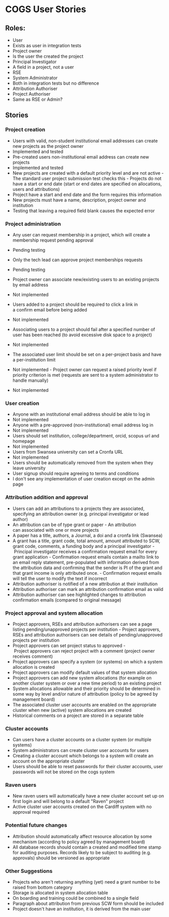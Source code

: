 # COGS User Stories

## Roles:
- User
 - Exists as user in integration tests
- Project owner
 - Is the user the created the project
- Principal Investigator
 - A field in a project, not a user
- RSE
- System Administrator
 - Both in integration tests but no difference
- Attribution Authoriser
- Project Authoriser
 - Same as RSE or Admin?

## Stories
### Project creation
- Users with valid, non-student institutional email addresses can create new projects as the project owner
 - Implemented and tested
- Pre-created users non-institutional email address can create new projects
 - Implemented and tested
- New projects are created with a default priority level and are not active
 -The standard user project submission test checks this
- Projects do not have a start or end date (start or end dates are specified on allocations, users and attributions)
 - Project have a start and end date and the form requires this information
- New projects must have a name, description, project owner and institution
 - Testing that leaving a required field blank causes the expected error

### Project administration
- Any user can request membership in a project, which will create a membership request pending approval
 - Pending testing
- Only the tech lead can approve project memberships requests
 - Pending testing

- Project owner can associate new/existing users to an existing projects by email address
 - Not implemented
- Users added to a project should be required to click a link in a confirm email before being added
 - Not implemented

- Associating users to a project should fail after a specified number of user has been reached (to avoid excessive disk space to a project)
- Not implemented
- The associated user limit should be set on a per-project basis and have a per-institution limit
- Not implemented
- Project owner can request a raised priority level if priority criterion is met (requests are sent to a system administrator to handle manually)
- Not implemented


### User creation
- Anyone with an institutional email address should be able to log in
 - Not implemented
- Anyone with a pre-approved (non-institutional) email address log in
 - Not implemented
- Users should set institution, college/department, orcid, scopus url and homepage
 - Not implemented
- Users from Swansea university can set a Cronfa URL
 - Not implemented
- Users should be automatically removed from the system when they leave university
- User signup should require agreeing to terms and conditions
 - I don't see any implementation of user creation except on the admin page

### Attribution addition and approval
- Users can add an attributions to a projects they are associated, specifying an attribution owner (e.g. principal investigator or lead author)
- An attribution can be of type grant or paper
- An attribution can associated with one or more projects
- A paper has a title, authors, a Journal, a doi and a cronfa link (Swansea)
- A grant has a title, grant code, total amount, amount attributed to SCW, grant code, comments, a funding body and a principal investigator
- Principal investigator receives a confirmation request email for every grant application
- Confirmation request emails contain a mailto link to an email reply statement, pre-populated with information derived from the attribution data and confirming that the sender is PI of the grant and that grant income is only attributed once.
- Confirmation request emails will tell the user to modify the text if incorrect
- Attribution authoriser is notified of a new attribution at their institution
- Attribution authoriser can mark an attribution confirmation email as valid
- Attribution authoriser can see highlighted changes to attribution confirmation emails (compared to original message)

### Project approval and system allocation
- Project approvers, RSEs and attribution authorisers can see a page listing pending/unapproved projects per institution
- Project approvers, RSEs and attribution authorisers can see details of pending/unapproved projects per institution
- Project approvers can set project status to approved
- Project approvers can reject project with a comment (project owner receives comment)
- Project approvers can specify a system (or systems) on which a system allocation is created
- Project approvers can modify default values of that system allocation
- Project approvers can add new system allocations (for example on another cluster system or over a new time period) to an existing project
- System allocations allowable and their priority should be determined in some way by level and/or nature of attribution (policy to be agreed by management board)
- The associated cluster user accounts are enabled on the appropriate cluster when new (active) system allocations are created
- Historical comments on a project are stored in a separate table

### Cluster accounts
- Can users have a cluster accounts on a cluster system (or multiple systems)
- System administrators can create cluster user accounts for users
- Creating a cluster account which belongs to a system will create an account on the appropriate cluster
- Users should be able to reset passwords for their cluster accounts, user passwords will not be stored on the cogs system

### Raven users
- New raven users will automatically have a new cluster account set up on first login and will belong to a default "Raven" project
- Active cluster user accounts created on the Cardiff system with no approval required

### Potential future changes
- Attribution should automatically affect resource allocation by some mechanism (according to policy agreed by management board)
- All database records should contain a created and modified time stamp for auditing purposes. Records likely to be subject to auditing (e.g. approvals) should be versioned as appropriate

### Other Suggestions
- Projects who aren't returning anything (yet) need a grant number to be raised from bottom category
- Storage is allocated in system allocation table
- On boarding and training could be combined to a single field
- Paragraph about attribution from previous SCW form should be included
- Project doesn't have an institution, it is derived from the main user

